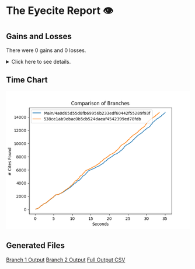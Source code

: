 # The Eyecite Report :eye:



Gains and Losses
---------
There were 0 gains and 0 losses.

<details>
<summary>Click here to see details.</summary>

|     id     |  Gain  |  Loss  |
| ---------- | ------ | ------ |


</details>



Time Chart
---------

![image](https://raw.githubusercontent.com/freelawproject/eyecite/artifacts/130/results/chart.png)


Generated Files
---------

[Branch 1 Output](https://raw.githubusercontent.com/freelawproject/eyecite/artifacts/130/results/4a0d65d55d8fb69956b233edf60442f55289f93f.json)
[Branch 2 Output](https://raw.githubusercontent.com/freelawproject/eyecite/artifacts/130/results/538ce1ab9ebac0b5cb524daeaf4542399ed78fdb.json)
[Full Output CSV ](https://raw.githubusercontent.com/freelawproject/eyecite/artifacts/130/results/output.csv)

